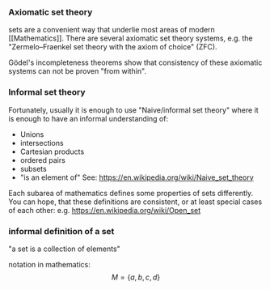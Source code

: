 
### Axiomatic set theory
sets are a convenient way that underlie most areas of modern [[Mathematics]]. There are several axiomatic set theory systems, e.g. the "Zermelo–Fraenkel set theory with the axiom of choice" (ZFC).

Gödel's incompleteness theorems show that consistency of these axiomatic systems can not be proven "from within".



### Informal set theory
Fortunately, usually it is enough to use "Naive/informal set theory" where it is enough to have an informal understanding of:
- Unions
- intersections
- Cartesian products
- ordered pairs
- subsets
- "is an element of"
See: https://en.wikipedia.org/wiki/Naive_set_theory


Each subarea of mathematics defines some properties of sets differently. You can hope, that these definitions are consistent, or at least special cases of each other:
e.g. https://en.wikipedia.org/wiki/Open_set



### informal definition of a set
"a set is a collection of elements"

notation in mathematics:
$$ M = \{a,b,c,d\}$$


